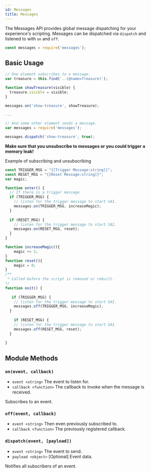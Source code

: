 ```yaml
---
id: Messages
title: Messages
---
```


The Messages API provides global message dispatching for your experience's scripting. Messages can be dispatched via `dispatch` and listened to with `on` and `off`.

```javascript
const messages = require('messages');
```
## Basic Usage

```javascript
// One element subscribes to a message.
var treasure = this.find('..(@name=Treasure)');

function showTreasure(visible) {
  treasure.visible = visible;
}

messages.on('show-treasure', showTreasure);

...

// And some other element sends a message. 
var messages = require('messages');

messages.dispatch('show-treasure', true);

```

**Make sure that you unsubscribe to messages or you could trigger a memory leak!** 

Example of subscribing and unsubscribing

```javascript
const TRIGGER_MSG = "{[Trigger Message:string]}";
const RESET_MSG = "{[Reset Message:string]}";
var magic;

function enter() {
  // If there is a trigger message
  if (TRIGGER_MSG) {
    // listen for the trigger message to start SAI.
    messages.on(TRIGGER_MSG, increaseMagic);
  }
  
  if (RESET_MSG) {
    // listen for the trigger message to start SAI.
    messages.on(RESET_MSG, reset);
  }
}

function increaseMagic(){
    magic += 1;
}
function reset(){
    magic = 0;
}
/**
 * Called before the script is removed or rebuilt.
*/
function exit() {
  
   if (TRIGGER_MSG) {
    // listen for the trigger message to start SAI.
    messages.off(TRIGGER_MSG, increaseMagic);
  }
  
    if (RESET_MSG) {
    // listen for the trigger message to start SAI.
    messages.off(RESET_MSG, reset);
  }
  
}
```
## Module Methods

### `on(event, callback)`
- `event <string>` The event to listen for.
- `callback <function>` The callback to invoke when the message is received.

Subscribes to an event.

### `off(event, callback)`
- `event <string>` Then even previously subscribed to.
- `callback <function>` The previously registered callback.

### `dispatch(event, [payload])`
- `event <string>` The event to send.
- `payload <object>` [Optional] Event data.

Notifies all subscribers of an event.
